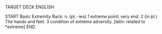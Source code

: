 TARGET DECK
ENGLISH

START
Basic
Extremity
Back: n. (pl. -ies) 1 extreme point; very end. 2 (in pl.) The hands and feet. 3 condition of extreme adversity. [latin: related to *extreme]
END
